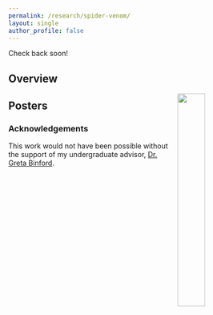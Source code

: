 ```yaml
---
permalink: /research/spider-venom/
layout: single
author_profile: false
---
```


Check back soon!

## Overview

<img align="right" width="33%" margin-left="20px" src="/assets/images/aboutme1.jpg">

## Posters

### Acknowledgements

This work would not have been possible without the support of my undergraduate advisor, [Dr. Greta Binford](https://college.lclark.edu/live/profiles/22-greta-binford). 